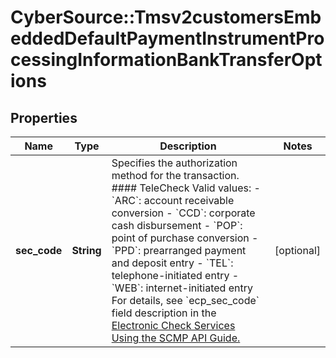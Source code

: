 # CyberSource::Tmsv2customersEmbeddedDefaultPaymentInstrumentProcessingInformationBankTransferOptions

## Properties
Name | Type | Description | Notes
------------ | ------------- | ------------- | -------------
**sec_code** | **String** | Specifies the authorization method for the transaction.  #### TeleCheck Valid values: - &#x60;ARC&#x60;: account receivable conversion - &#x60;CCD&#x60;: corporate cash disbursement - &#x60;POP&#x60;: point of purchase conversion - &#x60;PPD&#x60;: prearranged payment and deposit entry - &#x60;TEL&#x60;: telephone-initiated entry - &#x60;WEB&#x60;: internet-initiated entry  For details, see &#x60;ecp_sec_code&#x60; field description in the [Electronic Check Services Using the SCMP API Guide.](https://apps.cybersource.com/library/documentation/dev_guides/EChecks_SCMP_API/html/)  | [optional] 



